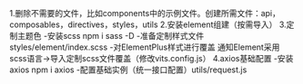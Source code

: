 1.删除不需要的文件，比如components中的示例文件。创建所需文件：api，composables，directives，styles，utils
2.安装element组建（按需导入）
3.定制主题色
 -安装scss npm i sass -D
 -准备定制样式文件 styles/element/index.scss
 -对ElementPlus样式进行覆盖 通知Element采用scss语言->导入定制scss文件覆盖（修改vits.config.js）
4.axios基础配置
 -安装axios npm i axios
 -配置基础实例（统一接口配置）utils/request.js